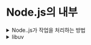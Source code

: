 # Node.js의 내부

<details>
<summary>Node..js가 작업을 처리하는 방법</summary>

> 런타임 환경에서 1+1 같은 자바스크립트로 처리할 수 있는 작업은 v8 엔진을 통해서 하게 된다. <br/>
> 하지만 파일을 읽는 것과 같은 작업은 v8 엔진으로 할 수 없다. <br/>
> 그래서 이러한 부분은 libuv를 통해서 작업한다.

![Alt text](readme_img/image.png)

![Alt text](readme_img/image-1.png)

#### 만약 인터넷에 있는 어떤 파일을 다운로드해야 한다면?
![Alt text](readme_img/image-2.png)

---

### 간단 요약
- v8이 코드를 해석하고 Node.js APIs들 중 하나의 함수를 호출하고 Node.js 바인딩을 통해 libuv에 의해 원하는 작업을 처리하게 된다.
![Alt text](readme_img/image-3.png)

</details>

<details>
<summary>libuv</summary>

### libuv(유티콘 벨로시티랩터 라이브러리)
- 이벤트 루프를 기반으로 하는 비동기 I/O에 대한 지원을 제공하는 다중 플랫폼 C 라이브러리이다.
- 주로 Node.js에서 사용하도록 개발되었지만 Julia, Luvit, pyuv 등과 같은 다른 도구에서도 사용된다.
- Node.js는 이 라이브러리를 사용하여 지원되는 모든 플랫폼에서 통합 인터페이스로 I/O 작업을 추상화한다.
- 즉 libuv를 쓰면 각 플랫폼(window, mac, linux,...)의 가장 빠른 비동기 IO 인터페이스로 통일된 코드로 돌릴 수 있는 장점이 있따.

</details>